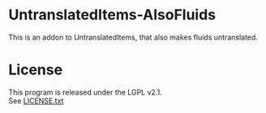 # UntranslatedItems-AlsoFluids

This is an addon to UntranslatedItems, that also makes fluids untranslated.

# License

This program is released under the LGPL v2.1.  
See [LICENSE.txt](/LICENSE)  
